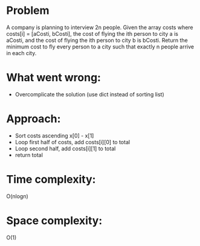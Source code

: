 # Problem
A company is planning to interview 2n people. Given the array costs where costs[i] = [aCosti, bCosti], the cost of flying the ith person to city a is aCosti, and the cost of flying the ith person to city b is bCosti.
Return the minimum cost to fly every person to a city such that exactly n people arrive in each city.
 
# What went wrong:
- Overcomplicate the solution (use dict instead of sorting list)

# Approach:
- Sort costs ascending x[0] - x[1]
- Loop first half of costs, add costs[i][0] to total
- Loop second half, add costs[i][1] to total
- return total

# Time complexity:
O(nlogn)

# Space complexity:
O(1)